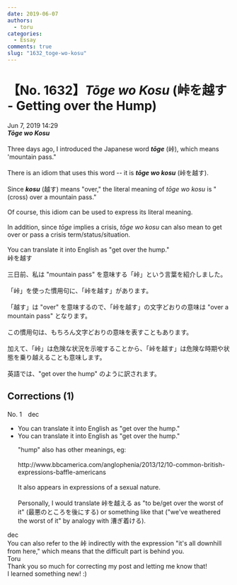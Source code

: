```yaml
---
date: 2019-06-07
authors:
  - toru
categories:
  - Essay
comments: true
slug: "1632_toge-wo-kosu"
---
```


# 【No. 1632】<strong><em>Tōge wo Kosu</em></strong> (峠を越す - Getting over the Hump)
<div class="date">Jun 7, 2019 14:29</div>
<div id="post"><div id="body_show_ori">
<strong><em>Tōge wo Kosu</em></strong><br/><br/>Three days ago, I introduced the Japanese word <strong><em>tōge</em></strong> (峠), which means 'mountain pass."<br/><br/>There is an idiom that uses this word -- it is <strong><em>tōge wo kosu</em></strong> (峠を越す).<br/><br/>Since <strong><em>kosu</em></strong> (越す) means "over," the literal meaning of <em>tōge wo kosu</em> is "(cross) over a mountain pass."<br/><br/>Of course, this idiom can be used to express its literal meaning.<br/><br/>In addition, since <em>tōge</em> implies a crisis, <em>tōge wo kosu</em> can also mean to get over or pass a crisis term/status/situation.<br/><br/>You can translate it into English as "get over the hump."
</div></div>

<!-- more -->

<div id="post_ja"><div id="body_show_mo">
峠を越す<br/><br/>三日前、私は "mountain pass" を意味する「峠」という言葉を紹介しました。<br/><br/>「峠」を使った慣用句に、「峠を越す」があります。<br/><br/>「越す」は "over" を意味するので、「峠を越す」の文字どおりの意味は "over a mountain pass" となります。<br/><br/>この慣用句は、もちろん文字どおりの意味を表すこともあります。<br/><br/>加えて、「峠」は危険な状況を示唆することから、「峠を越す」は危険な時期や状態を乗り越えることも意味します。<br/><br/>英語では、"get over the hump" のように訳されます。
</div></div>

## Corrections (1)
<div id="block"><div class="first_name"> No. 1　<span class="just_name">dec</span></div><div id="block2">
<ul class="correction_field">
<li class="incorrect">You can translate it into English as "get over the hump."</li>
<li class="corrected correct">
You can translate it into English as "get over the hump."
<p class="correction_comment">"hump" also has other meanings, eg:<br/><br/>http://www.bbcamerica.com/anglophenia/2013/12/10-common-british-expressions-baffle-americans<br/><br/>It also appears in expressions of a sexual nature.<br/><br/>Personally, I would translate 峠を越える as "to be/get over the worst of it" (最悪のところを後にする) or something like that ("we've weathered the worst of it" by analogy with 漕ぎ着ける).</p>
</li>
</ul>
</div><div class="name"><span class="just_name">dec</span><br>
You can also refer to the 峠 indirectly with the expression "it's all downhill from here," which means that the difficult part is behind you.
</div>
<div class="name"><span class="just_name">Toru</span><br>
Thank you so much for correcting my post and letting me know that!<br/>I learned something new! :)
</div>
</div>
